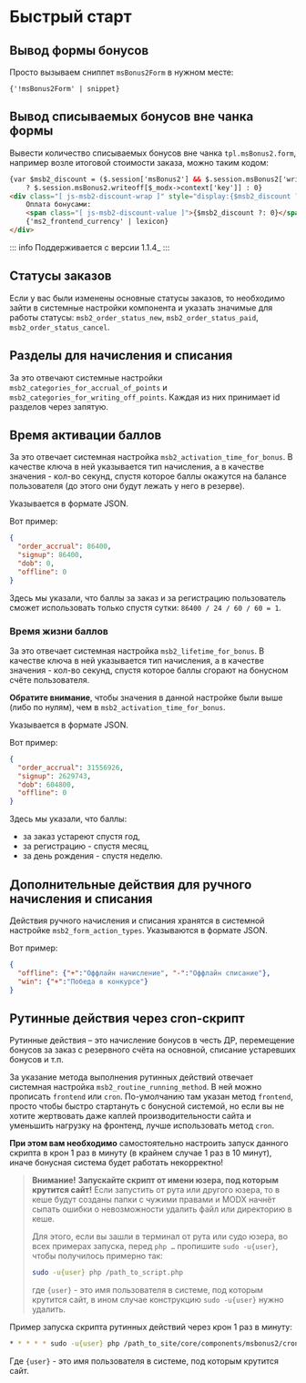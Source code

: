 # Быстрый старт

## Вывод формы бонусов

Просто вызываем сниппет `msBonus2Form` в нужном месте:

```fenom
{'!msBonus2Form' | snippet}
```

## Вывод списываемых бонусов вне чанка формы

Вывести количество списываемых бонусов вне чанка `tpl.msBonus2.form`, например возле итоговой стоимости заказа, можно таким кодом:

```html
{var $msb2_discount = ($.session['msBonus2'] && $.session.msBonus2['writeoff'])
    ? $.session.msBonus2.writeoff[$_modx->context['key']] : 0}
<div class="[ js-msb2-discount-wrap ]" style="display:{$msb2_discount ? 'block' : 'none'}">
    Оплата бонусами:
    <span class="[ js-msb2-discount-value ]">{$msb2_discount ?: 0}</span>
    {'ms2_frontend_currency' | lexicon}
</div>
```

::: info
Поддерживается с версии 1.1.4_
:::

## Статусы заказов

Если у вас были изменены основные статусы заказов, то необходимо зайти в системные настройки компонента и указать значимые для работы статусы: `msb2_order_status_new`, `msb2_order_status_paid`, `msb2_order_status_cancel`.

## Разделы для начисления и списания

За это отвечают системные настройки `msb2_categories_for_accrual_of_points` и `msb2_categories_for_writing_off_points`.
Каждая из них принимает id разделов через запятую.

## Время активации баллов

За это отвечает системная настройка `msb2_activation_time_for_bonus`. В качестве ключа в ней указывается тип начисления, а в качестве значения - кол-во секунд, спустя которое баллы окажутся на балансе пользователя (до этого они будут лежать у него в резерве).

Указывается в формате JSON.

Вот пример:

```json
{
  "order_accrual": 86400,
  "signup": 86400,
  "dob": 0,
  "offline": 0
}
```

Здесь мы указали, что баллы за заказ и за регистрацию пользователь сможет использовать только спустя сутки: `86400 / 24 / 60 / 60 = 1`.

### Время жизни баллов

За это отвечает системная настройка `msb2_lifetime_for_bonus`. В качестве ключа в ней указывается тип начисления, а в качестве значения - кол-во секунд, спустя которое баллы сгорают на бонусном счёте пользователя.

**Обратите внимание**, чтобы значения в данной настройке были выше (либо по нулям), чем в `msb2_activation_time_for_bonus`.

Указывается в формате JSON.

Вот пример:

```json
{
  "order_accrual": 31556926,
  "signup": 2629743,
  "dob": 604800,
  "offline": 0
}
```

Здесь мы указали, что баллы:

- за заказ устареют спустя год,
- за регистрацию - спустя месяц,
- за день рождения - спустя неделю.

## Дополнительные действия для ручного начисления и списания

Действия ручного начисления и списания хранятся в системной настройке `msb2_form_action_types`.
Указываются в формате JSON.

Вот пример:

```json
{
  "offline": {"+":"Оффлайн начисление", "-":"Оффлайн списание"},
  "win": {"+":"Победа в конкурсе"}
}
```

## Рутинные действия через cron-скрипт

Рутинные действия – это начисление бонусов в честь ДР, перемещение бонусов за заказ с резервного счёта на основной, списание устаревших бонусов и т.п.

За указание метода выполнения рутинных действий отвечает системная настройка `msb2_routine_running_method`. В ней можно прописать `frontend` или `cron`.
По-умолчанию там указан метод `frontend`, просто чтобы быстро стартануть с бонусной системой, но если вы не хотите жертвовать даже каплей производительности сайта и уменьшить нагрузку на фронтенд, лучше использовать метод `cron`.

**При этом вам необходимо** самостоятельно настроить запуск данного скрипта в крон 1 раз в минуту (в крайнем случае 1 раз в 10 минут), иначе бонусная система будет работать некорректно!

> **Внимание!**
> **Запускайте скрипт от имени юзера, под которым крутится сайт!**
> Если запустить от рута или другого юзера, то в кеше будут созданы папки с чужими правами и MODX начнёт сыпать ошибки о невозможности удалить файл или директорию в кеше.
>
> Для этого, если вы зашли в терминал от рута или судо юзера, во всех примерах запуска, перед `php …` пропишите `sudo -u{user}`, чтобы получилось примерно так:
>
>```bash
> sudo -u{user} php /path_to_script.php
> ```
>
> где `{user}` - это имя пользователя в системе, под которым крутится сайт, в ином случае конструкцию `sudo -u{user}` нужно удалить.

Пример запуска скрипта рутинных действий через крон 1 раз в минуту:

```bash
* * * * * sudo -u{user} php /path_to_site/core/components/msbonus2/cron/routine.php
```

Где `{user}` - это имя пользователя в системе, под которым крутится сайт.
